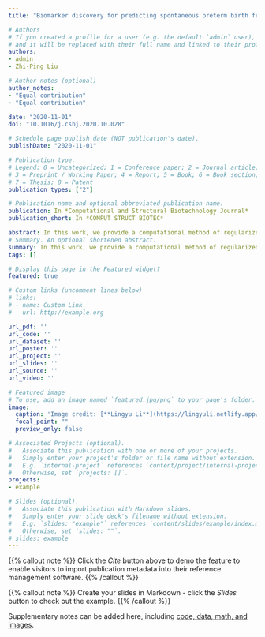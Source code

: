 ```yaml
---
title: "Biomarker discovery for predicting spontaneous preterm birth from gene expression data by regularized logistic regression"

# Authors
# If you created a profile for a user (e.g. the default `admin` user), write the username (folder name) here 
# and it will be replaced with their full name and linked to their profile.
authors:
- admin
- Zhi-Ping Liu

# Author notes (optional)
author_notes:
- "Equal contribution"
- "Equal contribution"

date: "2020-11-01"
doi: "10.1016/j.csbj.2020.10.028"

# Schedule page publish date (NOT publication's date).
publishDate: "2020-11-01"

# Publication type.
# Legend: 0 = Uncategorized; 1 = Conference paper; 2 = Journal article;
# 3 = Preprint / Working Paper; 4 = Report; 5 = Book; 6 = Book section;
# 7 = Thesis; 8 = Patent
publication_types: ["2"]

# Publication name and optional abbreviated publication name.
publication: In *Computational and Structural Biotechnology Journal*
publication_short: In *COMPUT STRUCT BIOTEC*

abstract: In this work, we provide a computational method of regularized logistic regression for discovering biomarkers of spontaneous preterm birth (SPTB) from gene expression data. The successful identification of SPTB biomarkers will greatly benefit the interference of infant gestational age for reducing the risks of pregnant women and preemies. In recent years, various approaches have been proposed for the feature selection of identifying the subset of meaningful genes that can achieve accurate classification for disease samples from controls. Here, we comprehensively summarize the regularized logistic regression with seven effective penalties developed for the selection of strongly indicative genes of SPTB from microarray data. We compare their properties and assess their classification performances in multiple datasets. It shows that elastic net, lasso, $L_{1/2}$ and SCAD penalties get the better performance than others and can be successfully used to identify biomarkers of SPTB. Particularly, we make a functional enrichment analysis on these biomarkers and construct a logistic regression classifier based on them. The classifier generates an indicator of preterm risk score (PRS) for predicting SPTB. Based on the trained predictor, we verify the identified biomarkers on an independent dataset. The biomarkers achieve the AUC value of 0.933 in the SPTB classification. The results demonstrate the effectiveness and efficiency of the built-up strategy of biomarker discovery with regularized logistic regression. Obviously, the proposed method of discovering biomarkers for SPTB can be easily extended for other complex diseases.
# Summary. An optional shortened abstract.
summary: In this work, we provide a computational method of regularized logistic regression for discovering biomarkers of spontaneous preterm birth (SPTB) from gene expression data. 
tags: []

# Display this page in the Featured widget?
featured: true

# Custom links (uncomment lines below)
# links:
# - name: Custom Link
#   url: http://example.org

url_pdf: ''
url_code: ''
url_dataset: ''
url_poster: ''
url_project: ''
url_slides: ''
url_source: ''
url_video: ''

# Featured image
# To use, add an image named `featured.jpg/png` to your page's folder. 
image:
  caption: 'Image credit: [**Lingyu Li**](https://lingyuli.netlify.app/)'
  focal_point: ""
  preview_only: false

# Associated Projects (optional).
#   Associate this publication with one or more of your projects.
#   Simply enter your project's folder or file name without extension.
#   E.g. `internal-project` references `content/project/internal-project/index.md`.
#   Otherwise, set `projects: []`.
projects:
- example

# Slides (optional).
#   Associate this publication with Markdown slides.
#   Simply enter your slide deck's filename without extension.
#   E.g. `slides: "example"` references `content/slides/example/index.md`.
#   Otherwise, set `slides: ""`.
# slides: example
---
```


{{% callout note %}}
Click the *Cite* button above to demo the feature to enable visitors to import publication metadata into their reference management software.
{{% /callout %}}

{{% callout note %}}
Create your slides in Markdown - click the *Slides* button to check out the example.
{{% /callout %}}

Supplementary notes can be added here, including [code, data, math, and images](https://github.com/zpliulab/LogReg).
